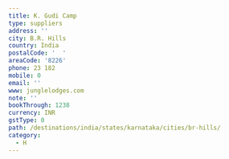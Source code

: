 ```yaml
---
title: K. Gudi Camp
type: suppliers
address: ''
city: B.R. Hills
country: India
postalCode: '  '
areaCode: '8226'
phone: 23 182
mobile: 0
email: ''
www: junglelodges.com
note: ''
bookThrough: 1238
currency: INR
gstType: 0
path: /destinations/india/states/karnataka/cities/br-hills/
category:
  - H
---
```


